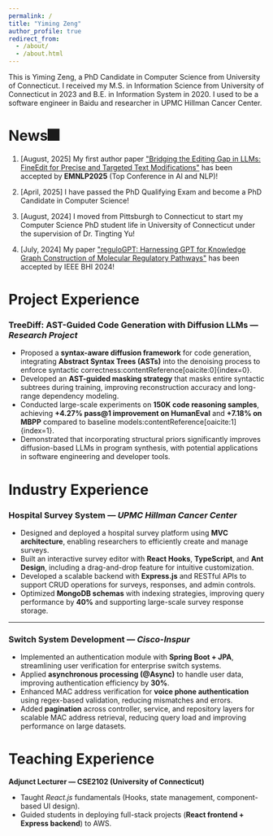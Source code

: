 ```yaml
---
permalink: /
title: "Yiming Zeng"
author_profile: true
redirect_from: 
  - /about/
  - /about.html
---
```


This is Yiming Zeng, a PhD Candidate in Computer Science from University of Connecticut. I received my M.S. in Information Science from University of Connecticut in 2023 and B.E. in Information System in 2020. I used to be a software engineer in Baidu and researcher in UPMC Hillman Cancer Center.

News🎆
======
1. [August, 2025] My first author paper <a href="https://arxiv.org/abs/2502.13358" target="_blank" rel="noopener">"Bridging the Editing Gap in LLMs: FineEdit for Precise and Targeted Text Modifications"</a>  has been accepted by **EMNLP2025** (Top Conference in AI and NLP)! 

2. [April, 2025] I have passed the PhD Qualifying Exam and become a PhD Candidate in Computer Science!

3. [August, 2024] I moved from Pittsburgh to Connecticut to start my Computer Science PhD student life in University of Connecticut under the supervision of Dr. Tingting Yu!

4. [July, 2024] My paper <a href="https://pubmed.ncbi.nlm.nih.gov/38313267/" target="_blank" rel="noopener">"reguloGPT: Harnessing GPT for Knowledge Graph Construction of Molecular Regulatory Pathways"</a>  has been accepted by IEEE BHI 2024! 

Project Experience
======
### TreeDiff: AST-Guided Code Generation with Diffusion LLMs — *Research Project*
- Proposed a **syntax-aware diffusion framework** for code generation, integrating **Abstract Syntax Trees (ASTs)** into the denoising process to enforce syntactic correctness:contentReference[oaicite:0]{index=0}.  
- Developed an **AST-guided masking strategy** that masks entire syntactic subtrees during training, improving reconstruction accuracy and long-range dependency modeling.  
- Conducted large-scale experiments on **150K code reasoning samples**, achieving **+4.27% pass@1 improvement on HumanEval** and **+7.18% on MBPP** compared to baseline models:contentReference[oaicite:1]{index=1}.  
- Demonstrated that incorporating structural priors significantly improves diffusion-based LLMs in program synthesis, with potential applications in software engineering and developer tools.  


Industry Experience
======
### Hospital Survey System — *UPMC Hillman Cancer Center*
- Designed and deployed a hospital survey platform using **MVC architecture**, enabling researchers to efficiently create and manage surveys.  
- Built an interactive survey editor with **React Hooks**, **TypeScript**, and **Ant Design**, including a drag-and-drop feature for intuitive customization.  
- Developed a scalable backend with **Express.js** and RESTful APIs to support CRUD operations for surveys, responses, and admin controls.  
- Optimized **MongoDB schemas** with indexing strategies, improving query performance by **40%** and supporting large-scale survey response storage.  

---

### Switch System Development — *Cisco-Inspur*
- Implemented an authentication module with **Spring Boot + JPA**, streamlining user verification for enterprise switch systems.  
- Applied **asynchronous processing (@Async)** to handle user data, improving authentication efficiency by **30%**.  
- Enhanced MAC address verification for **voice phone authentication** using regex-based validation, reducing mismatches and errors.  
- Added **pagination** across controller, service, and repository layers for scalable MAC address retrieval, reducing query load and improving performance on large datasets.  

Teaching Experience
======
**Adjunct Lecturer — CSE2102 (University of Connecticut)**  
- Taught *React.js* fundamentals (Hooks, state management, component-based UI design).  
- Guided students in deploying full-stack projects (**React frontend + Express backend**) to AWS.  